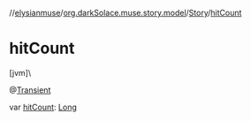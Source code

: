 //[elysianmuse](../../../index.md)/[org.darkSolace.muse.story.model](../index.md)/[Story](index.md)/[hitCount](hit-count.md)

# hitCount

[jvm]\

@[Transient](https://kotlinlang.org/api/latest/jvm/stdlib/kotlin.jvm/-transient/index.html)

var [hitCount](hit-count.md): [Long](https://kotlinlang.org/api/latest/jvm/stdlib/kotlin/-long/index.html)
